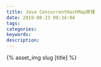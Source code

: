 ```yaml
---
title: Java ConcurrentHashMap原理
date: 2019-08-23 00:34:04
tags:
categories:
keywords:
description:
---
```





{% asset_img slug [title] %}
<!-- more -->

